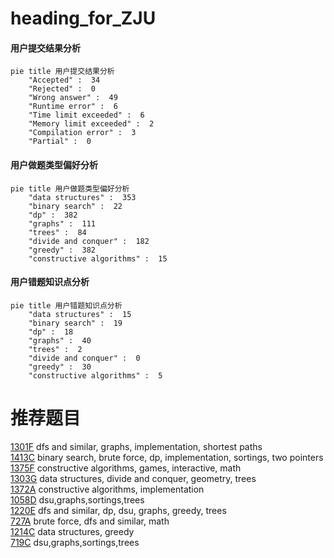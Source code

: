 # heading_for_ZJU

<!-- tabs:start -->



#### **用户提交结果分析**

```mermaid
pie title 用户提交结果分析
    "Accepted" :  34
    "Rejected" :  0
    "Wrong answer" :  49
    "Runtime error" :  6
    "Time limit exceeded" :  6
    "Memory limit exceeded" :  2
    "Compilation error" :  3
    "Partial" :  0
```

#### **用户做题类型偏好分析**

```mermaid
pie title 用户做题类型偏好分析
    "data structures" :  353
    "binary search" :  22
    "dp" :  382
    "graphs" :  111
    "trees" :  84
    "divide and conquer" :  182
    "greedy" :  382
    "constructive algorithms" :  15
```
#### **用户错题知识点分析**

```mermaid
pie title 用户错题知识点分析
    "data structures" :  15
    "binary search" :  19
    "dp" :  18
    "graphs" :  40
    "trees" :  2
    "divide and conquer" :  0
    "greedy" :  30
    "constructive algorithms" :  5
```



<!-- tabs:end -->
# 推荐题目
[1301F](https://codeforces.com/contest/1301/problem/F)		dfs and similar,
                        graphs,
                        implementation,
                        shortest paths		  
[1413C](https://codeforces.com/contest/1413/problem/C)		binary search,
                        brute force,
                        dp,
                        implementation,
                        sortings,
                        two pointers		  
[1375F](https://codeforces.com/contest/1375/problem/F)		constructive algorithms,
                        games,
                        interactive,
                        math		  
[1303G](https://codeforces.com/contest/1303/problem/G)		data structures,
                        divide and conquer,
                        geometry,
                        trees		  
[1372A](https://codeforces.com/contest/1372/problem/A)		constructive algorithms,
                        implementation		  
[1058D](https://codeforces.com/contest/1058/problem/D)		dsu,graphs,sortings,trees		  
[1220E](https://codeforces.com/contest/1220/problem/E)		dfs and similar,
                        dp,
                        dsu,
                        graphs,
                        greedy,
                        trees		  
[727A](https://codeforces.com/contest/727/problem/A)		brute force,
                        dfs and similar,
                        math		  
[1214C](https://codeforces.com/contest/1214/problem/C)		data structures,
                        greedy		  
[719C](https://codeforces.com/contest/719/problem/C)		dsu,graphs,sortings,trees		  
